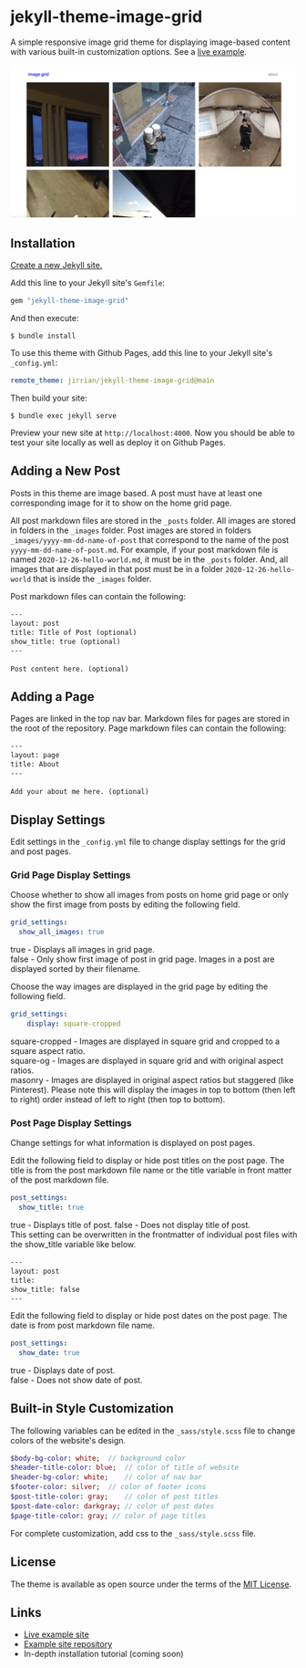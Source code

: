# jekyll-theme-image-grid

A simple responsive image grid theme for displaying image-based content with various built-in customization options. See a [live example](http://www.jzhong.today/image-grid-example/).

![Example Screenshot](screenshot.png)

## Installation

[Create a new Jekyll site.](https://jekyllrb.com/docs/#instructions)

Add this line to your Jekyll site's `Gemfile`:

```ruby
gem "jekyll-theme-image-grid"
```
And then execute:

    $ bundle install

To use this theme with Github Pages, add this line to your Jekyll site's `_config.yml`:

```yaml
remote_theme: jirrian/jekyll-theme-image-grid@main
```

Then build your site:

    $ bundle exec jekyll serve

Preview your new site at `http://localhost:4000`. Now you should be able to test your site locally as well as deploy it on Github Pages.

## Adding a New Post

Posts in this theme are image based. A post must have at least one corresponding image for it to show on the home grid page.

All post markdown files are stored in the `_posts` folder.
All images are stored in folders in the `_images` folder. Post images are stored in folders `_images/yyyy-mm-dd-name-of-post` that correspond to the name of the post `yyyy-mm-dd-name-of-post.md`. For example, if your post markdown file is named `2020-12-26-hello-world.md`, it must be in the `_posts` folder. And, all images that are displayed in that post must be in a folder `2020-12-26-hello-world` that is inside the `_images` folder.

Post markdown files can contain the following:
```
---
layout: post
title: Title of Post (optional)
show_title: true (optional)
---

Post content here. (optional)
```

## Adding a Page

Pages are linked in the top nav bar. Markdown files for pages are stored in the root of the repository. Page markdown files can contain the following:
```
---
layout: page
title: About
---

Add your about me here. (optional)
```

## Display Settings

Edit settings in the `_config.yml` file to change display settings for the grid and post pages.

### Grid Page Display Settings

Choose whether to show all images from posts on home grid page or only show the first image from posts by editing the following field.
```yaml
grid_settings:
  show_all_images: true
```   
true - Displays all images in grid page.   
false - Only show first image of post in grid page. Images in a post are displayed sorted by their filename.

Choose the way images are displayed in the grid page by editing the following field.
```yaml
grid_settings:
    display: square-cropped
```   
square-cropped - Images are displayed in square grid and cropped to a square aspect ratio.   
square-og - Images are displayed in square grid and with original aspect ratios.   
masonry - Images are displayed in original aspect ratios but staggered (like Pinterest). Please note this will display the images in top to bottom (then left to right) order instead of left to right (then top to bottom).

### Post Page Display Settings

Change settings for what information is displayed on post pages.

Edit the following field to display or hide post titles on the post page. The title is from the post markdown file name or the title variable in front matter of the post markdown file.
```yaml
post_settings:
  show_title: true
```   
true - Displays title of post.
false - Does not display title of post.   
This setting can be overwritten in the frontmatter of individual post files with the show_title variable like below.
```
---
layout: post
title:
show_title: false
---
```

Edit the following field to display or hide post dates on the post page. The date is from post markdown file name.
```yaml
post_settings:
  show_date: true
```   
true - Displays date of post.   
false - Does not show date of post.

## Built-in Style Customization

The following variables can be edited in the `_sass/style.scss` file to change colors of the website's design.
```sass
$body-bg-color: white;	// background color
$header-title-color: blue;	// color of title of website
$header-bg-color: white;	// color of nav bar
$footer-color: silver;	// color of footer icons
$post-title-color: gray;	// color of post titles
$post-date-color: darkgray;	// color of post dates
$page-title-color: gray; // color of page titles 
```

For complete customization, add css to the `_sass/style.scss` file.

## License

The theme is available as open source under the terms of the [MIT License](https://opensource.org/licenses/MIT).

## Links
- [Live example site](http://www.jzhong.today/image-grid-example/)
- [Example site repository](https://github.com/jirrian/image-grid-example)
- In-depth installation tutorial (coming soon)
